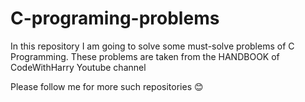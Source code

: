 # C-programing-problems
In this repository I am going to solve some must-solve problems of C Programming.
These problems are taken from the HANDBOOK of CodeWithHarry Youtube channel

Please follow me for more such repositories 😊
